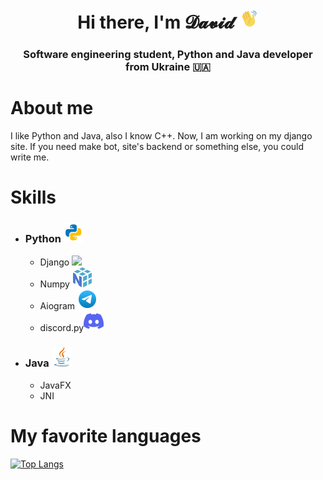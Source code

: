 <h1 align="center">Hi there, I'm 𝓓𝓪𝓿𝓲𝓭 <img src="https://github.com/AsfhtgkDavid/AsfhtgkDavid/raw/main/images/hi.gif" height="32"/></h1>
<h3 align="center">Software engineering student, Python and Java developer from Ukraine 🇺🇦</h3>

# About me
I like Python and Java, also I know C++. Now, I am working on my django site. If you need make bot, site's backend or something else, you could write me.


# Skills
 - ### Python <img src="https://github.com/AsfhtgkDavid/AsfhtgkDavid/raw/main/images/python.svg" height=32/>
	- Django <img src="https://github.com/AsfhtgkDavid/AsfhtgkDavid/raw/main/images/django.svg" height=32/>
	- Numpy <img src="https://github.com/AsfhtgkDavid/AsfhtgkDavid/raw/main/images/numpy.svg" height=32/>
	- Aiogram <img src="https://github.com/AsfhtgkDavid/AsfhtgkDavid/raw/main/images/telegram.svg" height=32/>
	- discord.py<img src="https://github.com/AsfhtgkDavid/AsfhtgkDavid/raw/main/images/discord.svg" height=32/>
- ### Java <img src="https://github.com/AsfhtgkDavid/AsfhtgkDavid/raw/main/images/java.svg" height=32/>
	- JavaFX
	- JNI


# My favorite languages
[![Top Langs](https://github-readme-stats.vercel.app/api/top-langs/?username=AsfhtgkDavid&layout=compact)](https://github.com/anuraghazra/github-readme-stats)